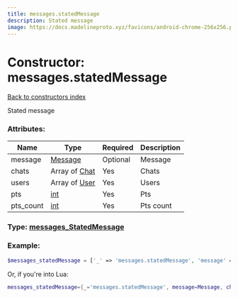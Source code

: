 ```yaml
---
title: messages.statedMessage
description: Stated message
image: https://docs.madelineproto.xyz/favicons/android-chrome-256x256.png
---
```

# Constructor: messages.statedMessage  
[Back to constructors index](index.md)



Stated message

### Attributes:

| Name     |    Type       | Required | Description |
|----------|---------------|----------|-------------|
|message|[Message](../types/Message.md) | Optional|Message|
|chats|Array of [Chat](../types/Chat.md) | Yes|Chats|
|users|Array of [User](../types/User.md) | Yes|Users|
|pts|[int](../types/int.md) | Yes|Pts|
|pts\_count|[int](../types/int.md) | Yes|Pts count|



### Type: [messages\_StatedMessage](../types/messages_StatedMessage.md)


### Example:

```php
$messages_statedMessage = ['_' => 'messages.statedMessage', 'message' => Message, 'chats' => [Chat, Chat], 'users' => [User, User], 'pts' => int, 'pts_count' => int];
```  


Or, if you're into Lua:

```lua
messages_statedMessage={_='messages.statedMessage', message=Message, chats={Chat}, users={User}, pts=int, pts_count=int}

```


